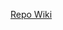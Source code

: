 [Repo Wiki](https://github.com/LiterallyKaedynSchool/Digitech2025-Jester-Software-Systems/wiki/01%E2%80%90-Welcome-to-AS92005)